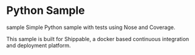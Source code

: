 Python Sample
=====================
sample
Simple Python sample with tests using Nose and Coverage.

This sample is built for Shippable, a docker based continuous integration and deployment platform.
